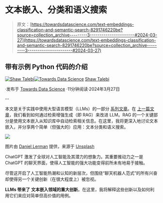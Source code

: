 # 文本嵌入、分类和语义搜索

> 原文：[https://towardsdatascience.com/text-embeddings-classification-and-semantic-search-8291746220be?source=collection_archive---------3-----------------------#2024-03-27](https://towardsdatascience.com/text-embeddings-classification-and-semantic-search-8291746220be?source=collection_archive---------3-----------------------#2024-03-27)

## 带有示例 Python 代码的介绍

[](https://shawhin.medium.com/?source=post_page---byline--8291746220be--------------------------------)[![Shaw Talebi](../Images/1449cc7c08890e2078f9e5d07897e3df.png)](https://shawhin.medium.com/?source=post_page---byline--8291746220be--------------------------------)[](https://towardsdatascience.com/?source=post_page---byline--8291746220be--------------------------------)[![Towards Data Science](../Images/a6ff2676ffcc0c7aad8aaf1d79379785.png)](https://towardsdatascience.com/?source=post_page---byline--8291746220be--------------------------------) [Shaw Talebi](https://shawhin.medium.com/?source=post_page---byline--8291746220be--------------------------------)

·发布于 [Towards Data Science](https://towardsdatascience.com/?source=post_page---byline--8291746220be--------------------------------) ·11分钟阅读·2024年3月27日

--

本文是关于实践中使用大型语言模型（LLMs）的一部分 [系列文章](https://shawhin.medium.com/list/large-language-models-llms-8e009ae3054c)。在 [上一篇文章](/how-to-improve-llms-with-rag-abdc132f76ac)，我们看到如何通过检索增强生成（即 RAG）来改进 LLM。RAG 的一个关键部分是使用文本嵌入从知识库中自动检索相关信息。在这里，我将更深入地讨论文本嵌入，并分享两个简单（但强大的）应用：文本分类和语义搜索。

![](../Images/f5a3647023ea1f969f62faac5595e29a.png)

图片由 [Daniel Lerman](https://unsplash.com/@dlerman6?utm_source=medium&utm_medium=referral) 提供，来源于 [Unsplash](https://unsplash.com/?utm_source=medium&utm_medium=referral)

ChatGPT 激发了全球对人工智能及其潜力的想象力。其重要推动力之一是 ChatGPT 的聊天界面，使得人工智能的强大功能变得前所未有地易于接触。

尽管这开启了人工智能热潮和认知的新层次，但围绕“聊天机器人范式”的所有兴奋却使得另一个关键创新（在很大程度上）被忽视。

**LLMs 带来了** **文本嵌入领域的重大创新**。在这里，我将解释这些创新以及如何利用它们来应对简单但高价值的用例。

